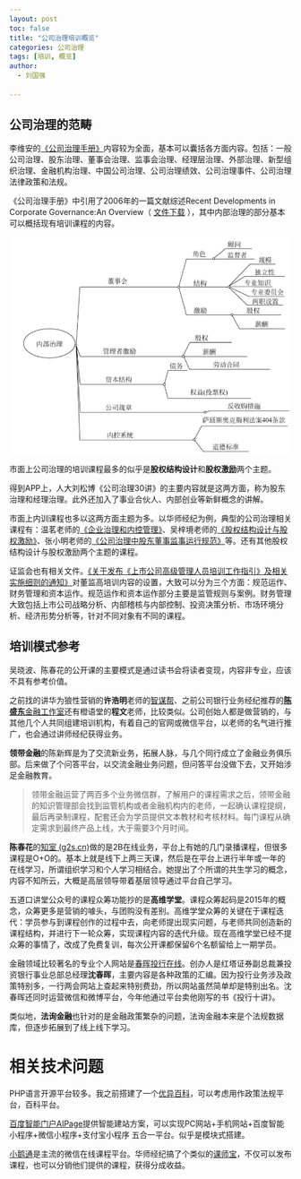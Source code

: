```yaml
---
layout: post
toc: false
title: "公司治理培训概览"
categories: 公司治理
tags: [培训, 概览]
author:
  - 刘国强

---
```


## 公司治理的范畴

李维安的[《公司治理手册》](https://item.jd.com/11768176.html?cu=true)内容较为全面，基本可以囊括各方面内容。包括：一般公司治理、股东治理、董事会治理、监事会治理、经理层治理、外部治理、新型组织治理、金融机构治理、中国公司治理、公司治理绩效、公司治理事件、公司治理法律政策和法规。

《公司治理手册》中引用了2006年的一篇文献综述Recent Developments in Corporate Governance:An Overview（ [文件下载](/files/gillan2006.pdf) ），其中内部治理的部分基本可以概括现有培训课程的内容。

![internal](/images/internal.png)

市面上公司治理的培训课程最多的似乎是**股权结构设计**和**股权激励**两个主题。

得到APP上，人大刘松博《公司治理30讲》的主要内容就是这两方面，称为股东治理和经理治理。此外还加入了事业合伙人、内部创业等新鲜概念的讲解。

市面上内训课程也多以这两方面主题为多。以华师经纪为例，典型的公司治理相关课程有：温茗老师的[《企业治理和内控管理》](http://www.huashijingji.com/course_details?courseid=25707)、吴梓境老师的[《股权结构设计与股权激励》](http://www.huashijingji.com/course_details?courseid=5675#anchor_2)、张小明老师的[《公司治理中股东董事监事运行规范》](http://www.huashijingji.com/course_details?courseid=13528)等。还有其他股权结构设计与股权激励两个主题的课程。

证监会也有相关文件。[《关于发布《上市公司高级管理人员培训工作指引》及相关实施细则的通知》](http://www.csrc.gov.cn/pub/newsite/flb/flfg/bmgf/ssgs/gszl/201012/t20101231_189742.html)对董监高培训内容的设置，大致可以分为三个方面：规范运作、财务管理和资本运作。规范运作和资本运作部分主要是监管规则与案例。财务管理大致包括上市公司战略分析、内部稽核与内部控制、投资决策分析、市场环境分析、经济形势分析等，针对不同对象有不同的课程。

## 培训模式参考

吴晓波、陈春花的公开课的主要模式是通过读书会将读者变现，内容非专业，应该不具有参考价值。

之前找的讲华为狼性营销的**许浩明**老师的[智谋帮](http://www.zmbthink.com/gywm)、之前公司银行业务经纪推荐的[**陈盛东**金融工作室](http://chenshengdong.net/)还有橙语堂的**程文**老师，比较类似。公司创始人都是做营销的，与其他几个人共同组建培训机构，有着自己的官网或微信平台，以老师的名气进行推广，也会通过讲师经纪获得业务。

**领带金融**的陈新辉是为了交流新业务，拓展人脉，与几个同行成立了金融业务俱乐部。后来做了个问答平台，以交流金融业务问题，但问答平台没做下去，又开始涉足金融教育。

> 领带金融运营了两百多个业务微信群，了解用户的课程需求之后，领带金融的知识管理部会找到监管机构或者金融机构内的老师，一起确认课程提纲，最后再录制课程，配套还会为学员提供文本教材和考核材料。每门课程从确定需求到最终产品上线，大于需要3个月时间。

**陈春花**的[知室 (g2s.cn)](https://www.g2s.cn/)做的是2B在线业务，平台上有她的几门录播课程，但很多课程是O+O的。基本上就是线下上两三天课，然后是在平台上进行半年或一年的在线学习，所谓组织学习和个人学习相结合。她提出了个所谓的共生学习的概念，内容不知所云，大概是高层领导带着基层领导通过平台自己学习。

五道口讲堂公众号的课程众筹功能抄的是**高维学堂**。课程众筹起码是2015年的概念，众筹更多是营销的噱头，与团购没有差别。高维学堂众筹的关键在于课程迭代：学员参与到课程创作的过程中去，向老师提出现实问题，与老师共同创造新的课程结构，并进行下一轮众筹，实现课程内容的迭代升级。现在高维学堂已经不提众筹的事情了，改成了免费复训，每次公开课都保留6个名额留给上一期学员。

金融领域比较著名的专业个人网站是[春晖投行在线](http://www.shenchunhui.com/)。创办人是红塔证券副总裁兼投资银行事业总部总经理**沈春晖**，主要内容是各种政策的汇编。因为投行业务涉及政策特别多，一行两会网站上查起来特别费劲，所以网站虽然简单却是特别出名。沈春晖还同时运营微信和微博平台，今年他通过平台卖他刚写的书《投行十讲》。

类似地，**法询金融**也针对的是金融政策繁杂的问题，法询金融本来是个法规数据库，但逐步拓展到了线上线下学习。

# 相关技术问题

PHP语言开源平台较多。我之前搭建了一个[优异百科](http://wiki.wdkedu.cn/)，可以考虑用作政策法规平台，百科平台。

[百度智能门户AIPage](https://aipage.bce.baidu.com/price)提供智能建站方案，可以实现PC网站+手机网站+百度智能小程序+微信小程序+支付宝小程序 五合一平台。似乎是模块式搭建。

[小鹅通](https://www.xiaoe-tech.com/)是主流的微信在线课程平台。华师经纪搞了个类似的[课师宝](www.91renrenshi.com/)，不仅可以发布课程，也可以分销他们提供的课程，获得分成收益。
